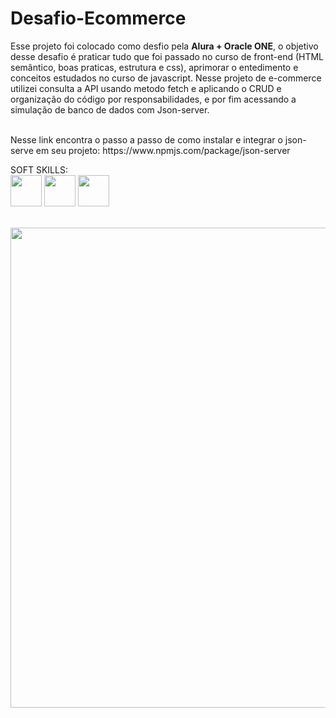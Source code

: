 <h1>Desafio-Ecommerce</h1>
Esse projeto foi colocado como desfio pela <strong>Alura + Oracle ONE</strong>, o objetivo desse desafio é praticar tudo que foi passado no curso de front-end (HTML semântico, boas praticas, estrutura e css), 
aprimorar o entedimento e conceitos estudados no curso de javascript.
Nesse projeto de e-commerce utilizei consulta a API usando metodo fetch e aplicando o CRUD e organização do código por responsabilidades, e por fim acessando a simulação de banco de dados com Json-server.
</br></br>
<p>
  Nesse link encontra o passo a passo de como instalar e integrar o json-serve em seu projeto:
  https://www.npmjs.com/package/json-server
</p>
<p>
SOFT SKILLS: <br/>
<img src="https://user-images.githubusercontent.com/90517279/228700908-a153fc51-38c1-4168-89b6-66b06805aa05.png" width="50"/>
<img src="https://user-images.githubusercontent.com/90517279/228700992-741acf4f-bc1c-4e4f-9a75-b92a0f2a8ec7.png" width="50"/>
<img src="https://user-images.githubusercontent.com/90517279/228701032-6ea9fdd1-8062-47f8-976f-9eea7ce1d914.png" width="50"/>
</p>
<br/>
<div align="center">
  <img src="https://user-images.githubusercontent.com/90517279/228710699-5be00189-c355-4c2a-ad4b-fee76795df24.JPG" width="768">
</div>
